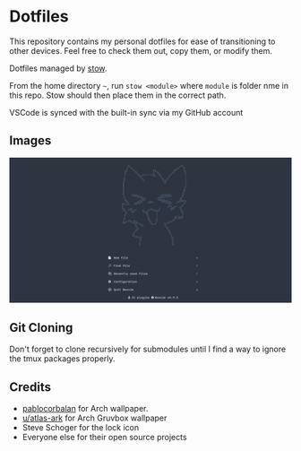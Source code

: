 # Dotfiles

This repository contains my personal dotfiles for ease of transitioning to
other devices. Feel free to check them out, copy them, or modify them.

Dotfiles managed by [stow](https://www.gnu.org/software/stow).

From the home directory `~`, run `stow <module>` where `module` is  folder nme in this repo. Stow should then place them in the correct path. 

VSCode is synced with the built-in sync via my GitHub account

## Images

![neovim](./images/nvim.png)

## Git Cloning

Don't forget to clone recursively for submodules until I find a way to ignore the tmux packages properly.

## Credits

- [pablocorbalan](https://github.com/pablocorbalann/arch-minimal-wallpapers) for Arch wallpaper.
- [u/atlas-ark](https://www.reddit.com/r/wallpaper/comments/ll1gov/arch_gruvbox_wallpaper_v2_dark_light_3840x2160/) for Arch Gruvbox wallpaper 
- Steve Schoger for the lock icon
- Everyone else for their open source projects
